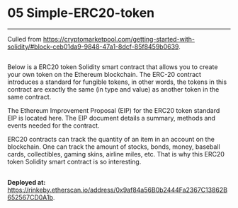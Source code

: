 # 05 Simple-ERC20-token

---

Culled from https://cryptomarketpool.com/getting-started-with-solidity/#block-ceb01da9-9848-47a1-8dcf-85f8459b0639.

##

Below is a ERC20 token Solidity smart contract that allows you to create your own token on the Ethereum blockchain. The ERC-20 contract introduces a standard for fungible tokens, in other words, the tokens in this contract are exactly the same (in type and value) as another token in the same contract.

The Ethereum Improvement Proposal (EIP) for the ERC20 token standard EIP is located here. The EIP document details a summary, methods and events needed for the contract.

ERC20 contracts can track the quantity of an item in an account on the blockchain. One can track the amount of stocks, bonds, money, baseball cards, collectibles, gaming skins, airline miles, etc. That is why this ERC20 token Solidity smart contract is so interesting.

##

**Deployed at:** https://rinkeby.etherscan.io/address/0x9af84a56B0b2444Fa2367C13862B652567CD0A1b.
